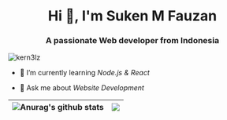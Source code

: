 <h1 align="center">Hi 👋, I'm Suken M Fauzan</h1>
<h3 align="center">A passionate Web developer from Indonesia</h3>

<p align="left"> <img src="https://komarev.com/ghpvc/?username=kern3lz&label=Profile%20views&color=0e75b6&style=flat" alt="kern3lz" /> </p>

- 🌱 I’m currently learning *Node.js & React*

- 💬 Ask me about *Website Development*

| <img align="center" src="https://github-readme-stats.vercel.app/api?username=Kern3lz&show_icons=true&include_all_commits=true&theme=transparent&hide_border=true&hide=contribs&rank_icon=github" alt="Anurag's github stats" /> | <img align="center" src="https://github-readme-stats.vercel.app/api/top-langs/?username=Kern3lz&layout=compact&theme=transparent&hide_border=true" /> |
| ------------- | ------------- |

